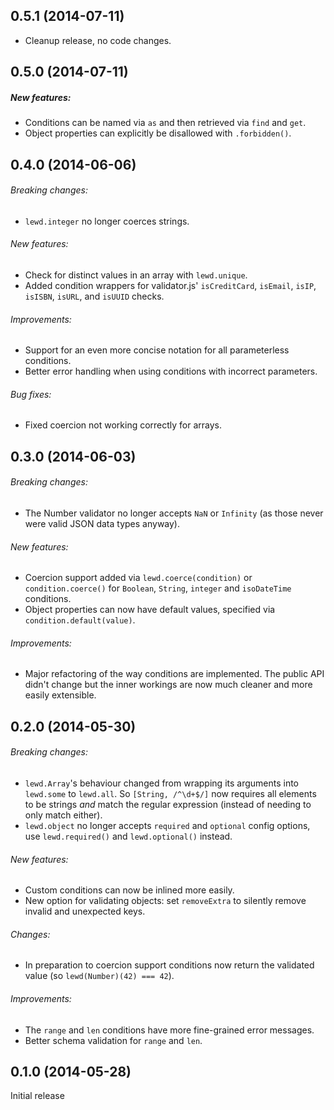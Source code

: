 ## 0.5.1 (2014-07-11)

 - Cleanup release, no code changes.

## 0.5.0 (2014-07-11)

##### New features:

 - Conditions can be named via `as` and then retrieved via `find` and `get`.
 - Object properties can explicitly be disallowed with `.forbidden()`.

## 0.4.0 (2014-06-06)

###### Breaking changes:

 - `lewd.integer` no longer coerces strings.
 
###### New features:

 - Check for distinct values in an array with `lewd.unique`.
 - Added condition wrappers for validator.js' `isCreditCard`, `isEmail`, `isIP`, `isISBN`, `isURL`, and `isUUID` checks. 
 
###### Improvements:

 - Support for an even more concise notation for all parameterless conditions.
 - Better error handling when using conditions with incorrect parameters.
 
###### Bug fixes:

 - Fixed coercion not working correctly for arrays.

## 0.3.0 (2014-06-03)

###### Breaking changes:

 - The Number validator no longer accepts `NaN` or `Infinity` (as those never were valid JSON data types anyway).

###### New features:

 - Coercion support added via `lewd.coerce(condition)` or `condition.coerce()` for `Boolean`, `String`, `integer` and `isoDateTime` conditions.
 - Object properties can now have default values, specified via `condition.default(value)`.

###### Improvements:

 - Major refactoring of the way conditions are implemented. The public API didn't change but the inner workings are now much cleaner and more easily extensible.

## 0.2.0 (2014-05-30)

###### Breaking changes:

 - `lewd.Array`'s behaviour changed from wrapping its arguments into `lewd.some` to `lewd.all`. So `[String, /^\d+$/]` now requires all elements to be strings *and* match the regular expression (instead of needing to only match either).
 - `lewd.object` no longer accepts `required` and `optional` config options, use `lewd.required()` and `lewd.optional()` instead.
 
###### New features:

 - Custom conditions can now be inlined more easily.
 - New option for validating objects: set `removeExtra` to silently remove invalid and unexpected keys.

###### Changes:

 - In preparation to coercion support conditions now return the validated value (so `lewd(Number)(42) === 42`).

###### Improvements:

 - The `range` and `len` conditions have more fine-grained error messages.
 - Better schema validation for `range` and `len`.

## 0.1.0 (2014-05-28)

Initial release

